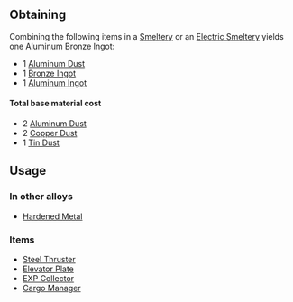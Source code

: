 
## Obtaining

Combining the following items in a [Smeltery](https://github.com/Slimefun/Slimefun4/wiki/Smeltery) or an [Electric Smeltery](https://github.com/Slimefun/Slimefun4/wiki/Electric-Smeltery) yields one Aluminum Bronze Ingot:

* 1 [Aluminum Dust](https://github.com/Slimefun/Slimefun4/wiki/Aluminum-Dust)
* 1 [Bronze Ingot](https://github.com/Slimefun/Slimefun4/wiki/Bronze-Ingot)
* 1 [Aluminum Ingot](https://github.com/Slimefun/Slimefun4/wiki/Aluminum-Ingot)

#### Total base material cost 

* 2 [Aluminum Dust](https://github.com/Slimefun/Slimefun4/wiki/Aluminum-Dust)
* 2 [Copper Dust](https://github.com/Slimefun/Slimefun4/wiki/Copper-Dust)
* 1 [Tin Dust](https://github.com/Slimefun/Slimefun4/wiki/Tin-Dust)

## Usage

### In other alloys

* [Hardened Metal](https://github.com/Slimefun/Slimefun4/wiki/Hardened-Metal)

### Items

* [Steel Thruster](https://github.com/Slimefun/Slimefun4/wiki/Technical-Components)
* [Elevator Plate](https://github.com/Slimefun/Slimefun4/wiki/Elevator-Plate)
* [EXP Collector](https://github.com/Slimefun/Slimefun4/wiki/EXP-Collector)
* [Cargo Manager](https://github.com/Slimefun/Slimefun4/wiki/Cargo-Manager)
